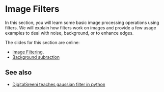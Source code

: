 # Image Filters

In this section, you will learn some basic image processing operations using filters. We will explain how filters work on images and provide a few usage examples to deal with noise, background, or to enhance edges. 

The slides for this section are online:
* [Image Filtering](https://github.com/BiAPoL/Image-data-science-with-Python-and-Napari-EPFL2022/raw/main/docs/day2b_Image_Filters/Filters.pdf).
* [Background subraction](https://github.com/BiAPoL/Image-data-science-with-Python-and-Napari-EPFL2022/raw/main/docs/day2b_Image_Filters/01_background_subtraction.pdf)

## See also

* [DigitalSreeni teaches gaussian filter in python](https://youtu.be/g-1bTTNOZa0)

